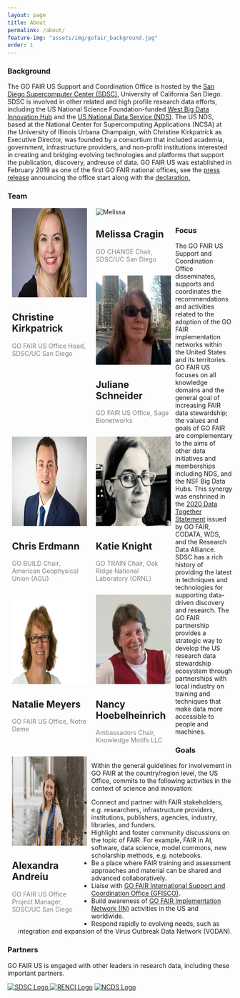 ```yaml
---
layout: page
title: About
permalink: /about/
feature-img: "assets/img/gofair_background.jpg"
order: 1
---
```

<a href="" title=""></a>
<h3>Background</h3>

<p>The GO FAIR US Support and Coordination Office is hosted by the <a href="https://www.sdsc.edu/" title="San Diego Supercomputer Center (SDSC)">San Diego Supercomputer Center (SDSC)</a>, University of California San Diego. SDSC is involved in other related and high profile research data efforts, including the US National Science Foundation-funded <a href="https://westbigdatahub.org/" title="">West Big Data Innovation Hub</a> and the <a href="http://www.nationaldataservice.org/" title="US National Data Service (NDS)">US National Data Service (NDS)</a>. The US NDS, based at the National Center for Supercomputing Applications (NCSA) at the University of Illinois Urbana Champaign, with Christine Kirkpatrick as Executive Director, was founded by a consortium that included academia, government, infrastructure providers, and non-profit institutions interested in creating and bridging evolving technologies and platforms that support the publication, discovery, andreuse of data. GO FAIR US was established in February 2019 as one of the first GO FAIR national offices, see the <a href="https://www.sdsc.edu/News%20Items/PR20190228_RDS_GOFAIR.html" title="GO FAIR US Press Release">press release</a> announcing the office start along with the <a href="https://www.go-fair.org/wp-content/uploads/2020/08/Declaration-GO-FAIR-US.pdf" title="Go FAIR US Declaration">declaration.</a></p>

<h3>Team</h3>

<div class = "row">
  <div class = "column" style=
    "float: left;
    width: 33.3%;
    margin-bottom: 14px;
    padding: 0 10px;">
    <div class = "card">
      <img src="/assets/img/Christine_Kirkpatrick_Profile.jpeg" alt = "Christine" height= "200" style="width:100%"/>
      <div class = "container">
        <h2>Christine Kirkpatrick</h2>
        <p class = "title" style = "color:grey;"> GO FAIR US Office Head, SDSC/UC San Diego</p>
      </div>
    </div>
  </div>

<div class = "row">
  <div class = "column" style=
    "float: left;
    width: 33.3%;
    margin-bottom: 14px;
    padding: 0 10px;">
    <div class = "card">
      <img src="/assets/img/Melissa_Profile.png" alt = "Melissa" height= "200" style="width:100%"/>
      <div class = "container">
        <h2>Melissa Cragin</h2>
        <p class = "title" style = "color:grey;">GO CHANGE Chair, SDSC/UC San Diego</p>
      </div>
    </div>
  </div>

<div class = "row">
  <div class = "column" style=
    "float: left;
    width: 33.3%;
    margin-bottom: 14px;
    padding: 0 10px;">
    <div class = "card">
      <img src="/assets/img/Juliane_Schneider_Profile.jpeg" alt = "Juliane" height= "200" style="width:100%"/>
      <div class = "container">
        <h2>Juliane Schneider</h2>
        <p class = "title" style = "color:grey;">GO FAIR US Office, Sage Bionetworks</p>
      </div>
    </div>
  </div>
  
<div class = "row">
  <div class = "column" style=
    "float: left;
    width: 33.3%;
    margin-bottom: 14px;
    padding: 0 10px;">
    <div class = "card">
      <img src="/assets/img/Chris_Erdmann_Profile.jpeg" alt = "Chris" height= "200" style="width:100%"/>
      <div class = "container">
        <h2>Chris Erdmann</h2>
        <p class = "title" style = "color:grey;">GO BUILD Chair, American Geophysical Union (AGU)</p>
      </div>
    </div>
  </div>
  
<div class = "row">
  <div class = "column" style=
    "float: left;
    width: 33.3%;
    margin-bottom: 14px;
    padding: 0 10px;">
    <div class = "card">
      <img src="/assets/img/Katie_Profile.png" alt = "Katie" height= "200" style="width:100%"/>
      <div class = "container">
        <h2>Katie Knight</h2>
        <p class = "title" style = "color:grey;">GO TRAIN Chair, Oak Ridge National Laboratory (ORNL)</p>
      </div>
    </div>
  </div>
  
<div class = "row">
  <div class = "column" style=
    "float: left;
    width: 33.3%;
    margin-bottom: 14px;
    padding: 0 10px;">
    <div class = "card">
      <img src="/assets/img/Natalie_Meyers_Profile.jpeg" alt = "Natalie" height= "200" style="width:100%"/>
      <div class = "container">
        <h2>Natalie Meyers</h2>
        <p class = "title" style = "color:grey;">GO FAIR US Office, Notre Dame</p>
      </div>
    </div>
  </div>
  
<div class = "row">
  <div class = "column" style=
    "float: left;
    width: 33.3%;
    margin-bottom: 14px;
    padding: 0 10px;">
    <div class = "card">
      <img src="/assets/img/Nancy_Hoebelheinrich_Profile.png" alt = "Nancy" height= "200" style="width:100%"/>
      <div class = "container">
        <h2>Nancy Hoebelheinrich</h2>
        <p class = "title" style = "color:grey;">Ambassadors Chair, Knowledge Motifs LLC</p>
      </div>
    </div>
  </div>
  
<div class = "row">
  <div class = "column" style=
    "float: left;
    width: 33.3%;
    margin-bottom: 14px;
    padding: 0 10px;">
    <div class = "card">
      <img src="/assets/img/Alex_Andreiu_Profile.jpg" alt = "Alexandra" height= "200" style="width:100%"/>
      <div class = "container">
        <h2>Alexandra Andreiu</h2>
        <p class = "title" style = "color:grey;">GO FAIR US Office Project Manager, SDSC/UC San Diego</p>
      </div>
    </div>
  </div>
<br>  
  
<h3>Focus</h3>

<p>The GO FAIR US Support and Coordination Office disseminates, supports and coordinates the recommendations and activities related to the adoption of the GO FAIR implementation networks within the United States and its territories. GO FAIR US focuses on all knowledge domains and the general goal of increasing FAIR data stewardship; the values and goals of GO FAIR are complementary to the aims of other data initiatives and memberships including NDS, and the NSF Big Data Hubs. This synergy was enshrined in the <a href="https://www.go-fair.org/2020/03/30/data-together-statement/" title="2020 Data Together Statement">2020 Data Together Statement</a> issued by GO FAIR, CODATA, WDS, and the Research Data Alliance. SDSC has a rich history of providing the latest in techniques and technologies for supporting data-driven discovery and research. The GO FAIR partnership provides a strategic way to develop the US research data stewardship ecosystem through partnerships with local industry on training and techniques that make data more accessible to people and machines.
  
</p>

<h3>Goals</h3>

<p>Within the general guidelines for involvement in GO FAIR at the country/region level, the US Office, commits to the following activities in the context of science and innovation:

<ul>
<li>Connect and partner with FAIR stakeholders, e.g. researchers, infrastructure providers, institutions, publishers, agencies, industry, libraries, and funders.</li>
<li>Highlight and foster community discussions on the topic of FAIR. For example, FAIR in AI, software, data science, model commons, new scholarship methods, e.g. notebooks.</li>
<li>Be a place where FAIR training and assessment approaches and material can be shared and advanced collaboratively.</li>
<li>Liaise with <a href="https://www.go-fair.org/go-fair-initiative/go-fair-offices/">GO FAIR International Support and Coordination Office (GFISCO)</a>.</li>
<li>Build awareness of <a href="https://www.go-fair.org/implementation-networks/" title="GO FAIR Implementation Network (IN)">GO FAIR Implementation Network (IN)</a> activities in the US and worldwide.</li>
<li>Respond rapidly to evolving needs, such as integration and expansion of the Virus Outbreak Data Network (VODAN).</li>
</ul>

</p>


<h3>Partners</h3>

<p>GO FAIR US is engaged with other leaders in research data, including these important partners.</p>

<p><a href="https://www.sdsc.edu/" title="SDSC Website and Logo"><img src="../assets/img/partners/sdsc-partner-logo.jpg" alt="SDSC Logo"> <a href="https://renci.org/" title="RENCI Website and Logo"><img src="../assets/img/partners/renci-partner-logo.jpg" alt="RENCI Logo"></a> <a href="https://datascienceconsortium.org/" title="NCDS Website and Logo"><img src="../assets/img/partners/ncds-partner-logo.jpg" alt="NCDS Logo"></a>
  
